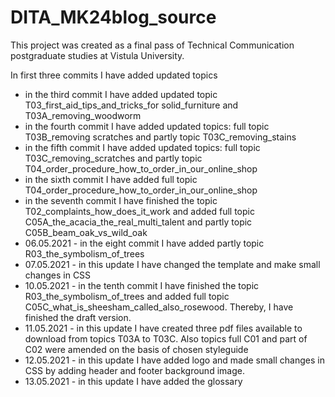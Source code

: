 # DITA_MK24blog_source

This project was created as a final pass of Technical Communication postgraduate studies at Vistula University.

In first three commits I have added updated topics
* in the third commit I have added updated topic T03_first_aid_tips_and_tricks_for solid_furniture and T03A_removing_woodworm
* in the fourth commit I have added updated topics: full topic T03B_removing scratches and partly topic T03C_removing_stains
* in the fifth commit I have added updated topics: full topic T03C_removing_scratches and partly topic T04_order_procedure_how_to_order_in_our_online_shop
* in the sixth commit I have added full topic T04_order_procedure_how_to_order_in_our_online_shop
* in the seventh commit I have finished the topic T02_complaints_how_does_it_work and added full topic C05A_the_acacia_the_real_multi_talent and partly topic C05B_beam_oak_vs_wild_oak
* 06.05.2021 - in the eight commit I have added partly topic R03_the_symbolism_of_trees
* 07.05.2021 - in this update I have changed the template and make small changes in CSS
* 10.05.2021 - in the tenth commit I have finished the topic R03_the_symbolism_of_trees and added full topic C05C_what_is_sheesham_called_also_rosewood. Thereby, I have finished the draft version.
* 11.05.2021 - in this update I have created three pdf files available to download from topics T03A to T03C. Also topics full C01 and part of C02 were amended on the basis of chosen styleguide
* 12.05.2021 - in this update I have added logo and made small changes in CSS by adding header and footer background image.
* 13.05.2021 - in this update I have added the glossary